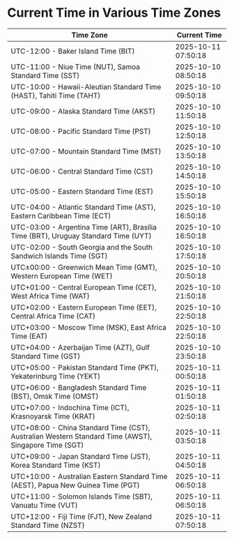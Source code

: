 # Current Time in Various Time Zones

| Time Zone | Current Time |
|-----------|--------------|
| UTC-12:00 - Baker Island Time (BIT) | 2025-10-11 07:50:18 |
| UTC-11:00 - Niue Time (NUT), Samoa Standard Time (SST) | 2025-10-10 08:50:18 |
| UTC-10:00 - Hawaii-Aleutian Standard Time (HAST), Tahiti Time (TAHT) | 2025-10-10 09:50:18 |
| UTC-09:00 - Alaska Standard Time (AKST) | 2025-10-10 11:50:18 |
| UTC-08:00 - Pacific Standard Time (PST) | 2025-10-10 12:50:18 |
| UTC-07:00 - Mountain Standard Time (MST) | 2025-10-10 13:50:18 |
| UTC-06:00 - Central Standard Time (CST) | 2025-10-10 14:50:18 |
| UTC-05:00 - Eastern Standard Time (EST) | 2025-10-10 15:50:18 |
| UTC-04:00 - Atlantic Standard Time (AST), Eastern Caribbean Time (ECT) | 2025-10-10 16:50:18 |
| UTC-03:00 - Argentina Time (ART), Brasília Time (BRT), Uruguay Standard Time (UYT) | 2025-10-10 16:50:18 |
| UTC-02:00 - South Georgia and the South Sandwich Islands Time (SGT) | 2025-10-10 17:50:18 |
| UTC±00:00 - Greenwich Mean Time (GMT), Western European Time (WET) | 2025-10-10 20:50:18 |
| UTC+01:00 - Central European Time (CET), West Africa Time (WAT) | 2025-10-10 21:50:18 |
| UTC+02:00 - Eastern European Time (EET), Central Africa Time (CAT) | 2025-10-10 22:50:18 |
| UTC+03:00 - Moscow Time (MSK), East Africa Time (EAT) | 2025-10-10 22:50:18 |
| UTC+04:00 - Azerbaijan Time (AZT), Gulf Standard Time (GST) | 2025-10-10 23:50:18 |
| UTC+05:00 - Pakistan Standard Time (PKT), Yekaterinburg Time (YEKT) | 2025-10-11 00:50:18 |
| UTC+06:00 - Bangladesh Standard Time (BST), Omsk Time (OMST) | 2025-10-11 01:50:18 |
| UTC+07:00 - Indochina Time (ICT), Krasnoyarsk Time (KRAT) | 2025-10-11 02:50:18 |
| UTC+08:00 - China Standard Time (CST), Australian Western Standard Time (AWST), Singapore Time (SGT) | 2025-10-11 03:50:18 |
| UTC+09:00 - Japan Standard Time (JST), Korea Standard Time (KST) | 2025-10-11 04:50:18 |
| UTC+10:00 - Australian Eastern Standard Time (AEST), Papua New Guinea Time (PGT) | 2025-10-11 06:50:18 |
| UTC+11:00 - Solomon Islands Time (SBT), Vanuatu Time (VUT) | 2025-10-11 06:50:18 |
| UTC+12:00 - Fiji Time (FJT), New Zealand Standard Time (NZST) | 2025-10-11 07:50:18 |
